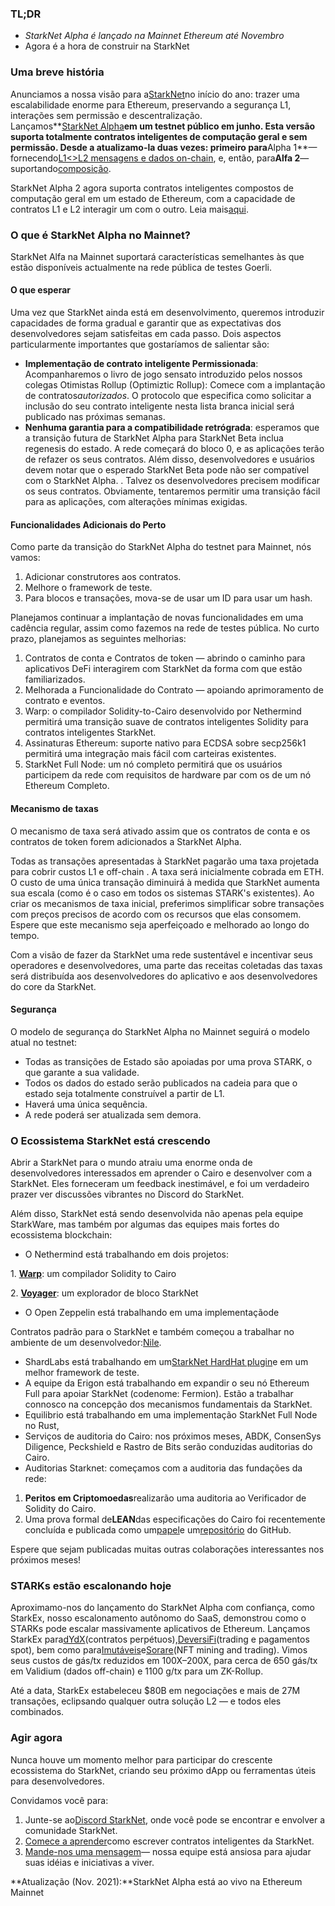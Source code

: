 ### TL;DR

* *StarkNet Alpha é lançado na Mainnet Ethereum até Novembro*
* Agora é a hora de construir na StarkNet

### Uma breve história

Anunciamos a nossa visão para a[StarkNet](https://starkware.co/product/starknet/)no início do ano: trazer uma escalabilidade enorme para Ethereum, preservando a segurança L1, interações sem permissão e descentralização.\
Lançamos**[StarkNet Alpha](https://medium.com/starkware/starknet-planets-alpha-on-ropsten-e7494929cb95)**em um testnet público em junho. Esta versão suporta totalmente contratos inteligentes de computação geral e sem permissão. Desde a atualizamo-la duas vezes: primeiro para**Alpha 1**— fornecendo[L1<>L2 mensagens e dados on-chain](https://medium.com/starkware/starknet-alpha-1-90c3348cca4f), e, então, para**Alfa 2**— suportando[composição](https://medium.com/starkware/starknet-alpha-2-4aa116f0ecfc).

StarkNet Alpha 2 agora suporta contratos inteligentes compostos de computação geral em um estado de Ethereum, com a capacidade de contratos L1 e L2 interagir um com o outro. Leia mais[aqui](https://www.cairo-lang.org/docs/hello_starknet/index.html).

### O que é StarkNet Alpha no Mainnet?

StarkNet Alfa na Mainnet suportará características semelhantes às que estão disponíveis actualmente na rede pública de testes Goerli.

#### **O que esperar**

Uma vez que StarkNet ainda está em desenvolvimento, queremos introduzir capacidades de forma gradual e garantir que as expectativas dos desenvolvedores sejam satisfeitas em cada passo. Dois aspectos particularmente importantes que gostaríamos de salientar são:

* **Implementação de contrato inteligente Permissionada**: Acompanharemos o livro de jogo sensato introduzido pelos nossos colegas Otimistas Rollup (Optimiztic Rollup): Comece com a implantação de contratos*autorizados*. O protocolo que especifica como solicitar a inclusão do seu contrato inteligente nesta lista branca inicial será publicado nas próximas semanas.
* **Nenhuma garantia para a compatibilidade retrógrada**: esperamos que a transição futura de StarkNet Alpha para StarkNet Beta inclua regenesis do estado. A rede começará do bloco 0, e as aplicações terão de refazer os seus contratos. Além disso, desenvolvedores e usuários devem notar que o esperado StarkNet Beta pode não ser compatível com o StarkNet Alpha. . Talvez os desenvolvedores precisem modificar os seus contratos. Obviamente, tentaremos permitir uma transição fácil para as aplicações, com alterações mínimas exigidas.

#### Funcionalidades Adicionais do Perto

Como parte da transição do StarkNet Alpha do testnet para Mainnet, nós vamos:

1. Adicionar construtores aos contratos.
2. Melhore o framework de teste.
3. Para blocos e transações, mova-se de usar um ID para usar um hash.

Planejamos continuar a implantação de novas funcionalidades em uma cadência regular, assim como fazemos na rede de testes pública. No curto prazo, planejamos as seguintes melhorias:

1. Contratos de conta e Contratos de token — abrindo o caminho para aplicativos DeFi interagirem com StarkNet da forma com que estão familiarizados.
2. Melhorada a Funcionalidade do Contrato — apoiando aprimoramento de contrato e eventos.
3. Warp: o compilador Solidity-to-Cairo desenvolvido por Nethermind permitirá uma transição suave de contratos inteligentes Solidity para contratos inteligentes StarkNet.
4. Assinaturas Ethereum: suporte nativo para ECDSA sobre secp256k1 permitirá uma integração mais fácil com carteiras existentes.
5. StarkNet Full Node: um nó completo permitirá que os usuários participem da rede com requisitos de hardware par com os de um nó Ethereum Completo.

#### Mecanismo de taxas

O mecanismo de taxa será ativado assim que os contratos de conta e os contratos de token forem adicionados a StarkNet Alpha.

Todas as transações apresentadas à StarkNet pagarão uma taxa projetada para cobrir custos L1 e off-chain . A taxa será inicialmente cobrada em ETH. O custo de uma única transação diminuirá à medida que StarkNet aumenta sua escala (como é o caso em todos os sistemas STARK's existentes). Ao criar os mecanismos de taxa inicial, preferimos simplificar sobre transações com preços precisos de acordo com os recursos que elas consomem. Espere que este mecanismo seja aperfeiçoado e melhorado ao longo do tempo.

Com a visão de fazer da StarkNet uma rede sustentável e incentivar seus operadores e desenvolvedores, uma parte das receitas coletadas das taxas será distribuída aos desenvolvedores do aplicativo e aos desenvolvedores do core da StarkNet.

#### Segurança

O modelo de segurança do StarkNet Alpha no Mainnet seguirá o modelo atual no testnet:

* Todas as transições de Estado são apoiadas por uma prova STARK, o que garante a sua validade.
* Todos os dados do estado serão publicados na cadeia para que o estado seja totalmente construível a partir de L1.
* Haverá uma única sequência.
* A rede poderá ser atualizada sem demora.

### O Ecossistema StarkNet está crescendo

Abrir a StarkNet para o mundo atraiu uma enorme onda de desenvolvedores interessados em aprender o Cairo e desenvolver com a StarkNet. Eles forneceram um feedback inestimável, e foi um verdadeiro prazer ver discussões vibrantes no Discord do StarkNet[](https://discord.gg/uJ9HZTUk2Y).

Além disso, StarkNet está sendo desenvolvida não apenas pela equipe StarkWare, mas também por algumas das equipes mais fortes do ecossistema blockchain:

* O Nethermind está trabalhando em dois projetos:

1. **[Warp](https://github.com/NethermindEth/warp)**: um compilador Solidity to Cairo

2. **[Voyager](https://voyager.online/)**: um explorador de bloco StarkNet

* O Open Zeppelin está trabalhando em uma implementação</a>de

Contratos padrão para o StarkNet e também começou a trabalhar no ambiente de um desenvolvedor:[Nile](https://github.com/martriay/nile).</li> 
  
  * ShardLabs está trabalhando em um[StarkNet HardHat plugin](https://github.com/Shard-Labs/starknet-hardhat-plugin)e em um melhor framework de teste.
* A equipe da Erigon está trabalhando em expandir o seu nó Ethereum Full para apoiar StarkNet (codenome: Fermion). Estão a trabalhar connosco na concepção dos mecanismos fundamentais da StarkNet.
* Equilibrio está trabalhando em uma implementação StarkNet Full Node no Rust,
* Serviços de auditoria do Cairo: nos próximos meses, ABDK, ConsenSys Diligence, Peckshield e Rastro de Bits serão conduzidas auditorias do Cairo.
* Auditorias Starknet: começamos com a auditoria das fundações da rede:</ul> 

1. **Peritos em Criptomoedas**realizarão uma auditoria ao Verificador de Solidity do Cairo.
2. Uma prova formal de**LEAN**das especificações do Cairo foi recentemente concluída e publicada como um[papel](https://arxiv.org/abs/2109.14534)e um[repositório](https://github.com/starkware-libs/formal-proofs) do GitHub.

Espere que sejam publicadas muitas outras colaborações interessantes nos próximos meses!



### STARKs estão escalonando hoje

Aproximamo-nos do lançamento do StarkNet Alpha com confiança, como StarkEx, nosso escalonamento autônomo do SaaS, demonstrou como o STARKs pode escalar massivamente aplicativos de Ethereum. Lançamos StarkEx para[dYdX](https://dydx.exchange/)(contratos perpétuos),[DeversiFi](https://www.deversifi.com/)(trading e pagamentos spot), bem como para[Imutáveis](https://www.immutable.com/)e[Sorare](https://sorare.com/)(NFT mining and trading). Vimos seus custos de gás/tx reduzidos em 100X–200X, para cerca de 650 gás/tx em Validium (dados off-chain) e 1100 g/tx para um ZK-Rollup.

Até a data, StarkEx estabeleceu $80B em negociações e mais de 27M transações, eclipsando qualquer outra solução L2 — e todos eles combinados.



### Agir agora

Nunca houve um momento melhor para participar do crescente ecossistema do StarkNet, criando seu próximo dApp ou ferramentas úteis para desenvolvedores.

Convidamos você para:

1. Junte-se ao[Discord StarkNet](https://discord.gg/uJ9HZTUk2Y), onde você pode se encontrar e envolver a comunidade StarkNet.
2. [Comece a aprender](https://www.cairo-lang.org/docs/hello_starknet/index.html)como escrever contratos inteligentes da StarkNet.
3. [Mande-nos uma mensagem](https://twitter.com/StarkWareLtd)— nossa equipe está ansiosa para ajudar suas idéias e iniciativas a viver.

**Atualização (Nov. 2021):**StarkNet Alpha está ao vivo na Ethereum Mainnet